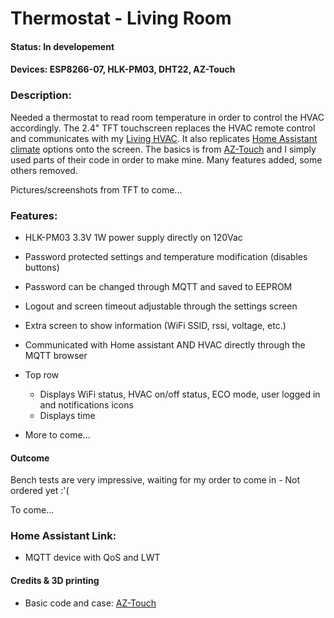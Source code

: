 # Thermostat - Living Room #

#### Status: In developement ####

#### Devices: ESP8266-07, HLK-PM03, DHT22, AZ-Touch ####

### Description: ###
Needed a thermostat to read room temperature in order to control the HVAC accordingly.
The 2.4" TFT touchscreen replaces the HVAC remote control and communicates with my [Living HVAC](https://github.com/SupremeSports/HA-Domotic/tree/master/Devices/Heaters%20and%20Thermostats/Living%20HVAC).
It also replicates [Home Assistant climate](https://www.home-assistant.io/integrations/climate/) options onto the screen.
The basics is from [AZ-Touch](https://www.hwhardsoft.de/english/projects/arduitouch-esp/) and I simply used parts of their code in order to make mine. Many features added, some others removed.

Pictures/screenshots from TFT to come...
<!-- ![alt text](images/AddedControl.jpg "Control Board")

![alt text](images/IRdiode.jpg "IR LED setup")

![alt text](images/TempSencor.jpg "Temperature Sensor") -->

### Features: ###
- HLK-PM03 3.3V 1W power supply directly on 120Vac
- Password protected settings and temperature modification (disables buttons)
- Password can be changed through MQTT and saved to EEPROM
- Logout and screen timeout adjustable through the settings screen
- Extra screen to show information (WiFi SSID, rssi, voltage, etc.)
- Communicated with Home assistant AND HVAC directly through the MQTT browser

- Top row 
    - Displays WiFi status, HVAC on/off status, ECO mode, user logged in and notifications icons
    - Displays time
- More to come...

#### Outcome ####
Bench tests are very impressive, waiting for my order to come in - Not ordered yet :'(

To come...

### Home Assistant Link: ###
- MQTT device with QoS and LWT

#### Credits & 3D printing
- Basic code and case: [AZ-Touch](https://www.hwhardsoft.de/english/projects/arduitouch-esp/)
